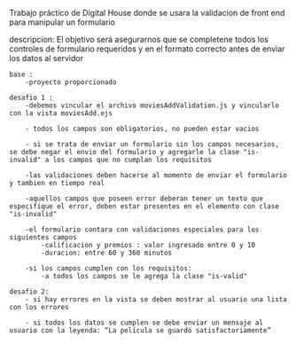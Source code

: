 Trabajo práctico de Digital House donde se usara la validacion de front end para manipular un formulario

descripcion: El objetivo será asegurarnos que se completene todos los controles de formulario requeridos y en el formato correcto antes de enviar los datos al servidor

    base :
        -proyecto proporcionado

    desafio 1 :
        -debemos vincular el archivo moviesAddValidation.js y vincularlo con la vista moviesAdd.ejs

        - todos los campos son obligatorios, no pueden estar vacios

        - si se trata de enviar un formulario sin los campos necesarios, se debe negar el envio del formulario y agregarle la clase "is-invalid" a los campos que no cumplan los requisitos

        -las validaciones deben hacerse al momento de enviar el formulario y tambien en tiempo real

        -aquellos campos que poseen error deberan tener un texto que especifique el error, deben estar presentes en el elemento con clase "is-invalid"
        
        -el formulario contara con validaciones especiales para los siguientes campos
            -calificacion y premios : valor ingresado entre 0 y 10
            -duracion: entre 60 y 360 minutos
        
        -si los campos cumplen con los requisitos:
            -a todos los campos se le agrega la clase "is-valid"
    
    desafio 2:
        - si hay errores en la vista se deben mostrar al usuario una lista con los errores

        - si todos los datos se cumplen se debe enviar un mensaje al usuario con la leyenda: “La película se guardó satisfactoriamente” 